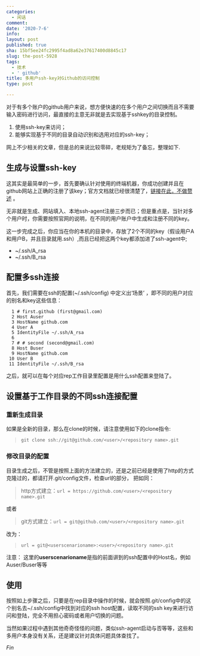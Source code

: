 ```yaml
---
categories:
  - 闲话
comment: 
date: '2020-7-6'
info: 
layout: post
published: true
sha: 15bf5ee24fc2995f4ad8a62e37617400d8845c17
slug: the-post-5928
tags:
  - 技术
  - ' github'
title: 多用户ssh-key对Github的访问控制
type: post

---
```

对于有多个账户的github用户来说，想方便快速的在多个用户之间切换而且不需要输入密码进行访问，最直接的主意无非就是去实现基于sshkey的目录控制。

1. 使用ssh-key来访问；
2. 能够实现基于不同的目录自动识别和选用对应的ssh-key；

网上不少相关的文章，但是总的来说比较零碎，老规矩为了备忘，整理如下.

## 生成与设置ssh-key

这其实是最简单的一步，首先要确认针对使用的终端机器，你成功创建并且在github网站上正确的注册了该key；官方文档就已经很清楚了，[链接在此，不做赘述](https://docs.github.com/en/github/authenticating-to-github/generating-a-new-ssh-key-and-adding-it-to-the-ssh-agent) 。

无非就是生成、网站填入、本地ssh-agent注册三步而已；但是重点是，当针对多个用户时，你需要按照官网的说明，在不同的用户账户中生成和注册不同的key。

这一步完成之后，你应当在你的本机的目录中，存放了2个不同的key（假设用户A和用户B，并且目录就用.ssh）,而且已经把这两个key都添加进了ssh-agent中;

- ~/.ssh/A_rsa
- ~/.ssh/B_rsa


## 配置多ssh连接

首先，我们需要在ssh的配置(~/.ssh/config) 中定义出‘场景’ ，即不同的用户对应的别名和key这些信息：

```
  1 # first.github (first@gmail.com)
  2 Host Auser
  3 HostName github.com
  4 User A
  5 IdentityFile ~/.ssh/A_rsa
  6
  7 # # second (second@gmail.com)
  8 Host Buser
  9 HostName github.com
 10 User B
 11 IdentityFile ~/.ssh/B_rsa
```
之后，就可以在每个对应rep工作目录里配置是用什么ssh配置来登陆了。

## 设置基于工作目录的不同ssh连接配置
### 重新生成目录
如果是全新的目录，那么在clone的时候，请注意使用如下的clone指令:

>`git clone ssh://git@github.com/<user>/<repository name>.git`

### 修改目录的配置

目录生成之后，不管是按照上面的方法建立的，还是之前已经是使用了http的方式克隆过的，都请打开.git/config文件，检查url的部分， 把如同：

> http方式建立：`url = https://github.com/<user>/<repository name>.git`

或者

> git方式建立：`url = git@github.com/<user>/<repository name>.git`

改为：

> `url = git@<userscenarioname>:<user>/<repository name>.git`

注意： 这里的**userscenarioname**是指的前面讲到的ssh配置中的Host名，例如Auser/Buser等等

## 使用

按照如上步骤之后，只要是在rep目录中操作的时候，就会按照.git/config中的这个别名去~/.ssh/config中找到对应的ssh host配置，读取不同的ssh key来进行访问和登陆，完全不用担心密码或者用户切换的问题。

当然如果过程中遇到其他奇奇怪怪的问题，类似ssh-agent启动与否等等，这些和多用户本身没有关系，还是建议针对具体问题具体查找了。

*Fin* 




